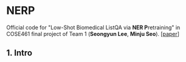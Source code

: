 # NERP
Official code for "Low-Shot Biomedical ListQA via **NER P**retraining" in COSE461 final project of Team 1 (**Seongyun Lee**, **Minju Seo**). [[paper](https://drive.google.com/file/d/1msO8wZZEccuJrA5vccDBA1LcofXkQy6X/view?usp=share_link)] <br>


## 1. Intro
